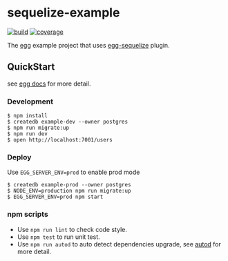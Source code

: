 # sequelize-example

[![build][build]][build-url]
[![coverage][cover]][cover-url]

The [egg] example project that uses [egg-sequelize] plugin.

## QuickStart

<!-- add docs here for user -->

see [egg docs][egg] for more detail.

### Development
```shell
$ npm install
$ createdb example-dev --owner postgres
$ npm run migrate:up
$ npm run dev
$ open http://localhost:7001/users
```

### Deploy

Use `EGG_SERVER_ENV=prod` to enable prod mode

```shell
$ createdb example-prod --owner postgres
$ NODE_ENV=production npm run migrate:up
$ EGG_SERVER_ENV=prod npm start
```

### npm scripts

- Use `npm run lint` to check code style.
- Use `npm test` to run unit test.
- Use `npm run autod` to auto detect dependencies upgrade, see [autod](https://www.npmjs.com/package/autod) for more detail.


[egg]: https://eggjs.org
[build]: https://travis-ci.org/iyuq/sequelize-example.svg?branch=master
[build-url]: https://travis-ci.org/iyuq/sequelize-example
[cover]: https://codecov.io/gh/iyuq/sequelize-example/branch/master/graph/badge.svg
[cover-url]: https://codecov.io/gh/iyuq/sequelize-example
[egg-sequelize]: https://github.com/eggjs/egg-sequelize